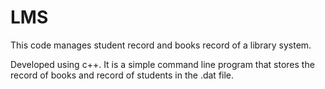 # LMS
This code manages student record and books record of a library system.

Developed using c++. It is a simple command line program that stores the
record of books and record of students in the .dat file.



